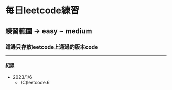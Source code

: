 # 每日leetcode練習
## 練習範圍 -> easy ~ medium
### 這邊只存放leetcode上通過的版本code
***
#### 紀錄
- 2023/1/6
    - (C)leetcode.6
